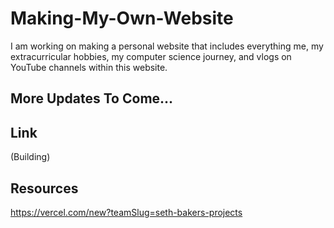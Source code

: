 # Making-My-Own-Website
I am working on making a personal website that includes everything me, my extracurricular hobbies, my computer science journey, and vlogs on YouTube channels within this website.

## More Updates To Come...


## Link
(Building)

## Resources
https://vercel.com/new?teamSlug=seth-bakers-projects
